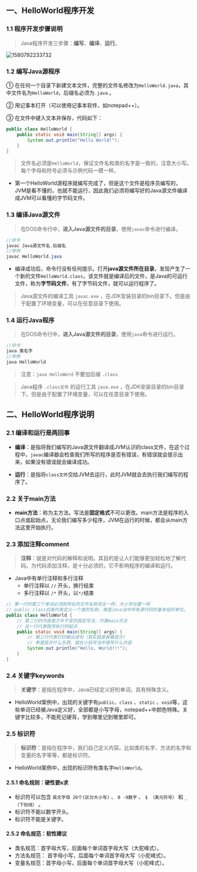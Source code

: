 ## 一、HelloWorld程序开发

### 1.1 程序开发步骤说明

> Java程序开发三步骤：**编写**、**编译**、**运行**。

![1580792233732](https://gitee.com/nigream/cloudimage/raw/master/java_notes_img/入门/20210314010919.png)

### 1.2 编写Java源程序

① 在任何一个目录下新建文本文件，完整的文件名修改为`HelloWorld.java`，其中文件名为``HelloWorld``，后缀名必须为``.java`` 。

② 用记事本打开（可以使用记事本软件，如notepad++）。

③ 在文件中键入文本并保存，代码如下：

```java
public class HelloWorld {
	public static void main(String[] args) { 
        System.out.println("Hello World!");
	}
}
```

> 文件名必须是``HelloWorld``，保证文件名和类的名字是一致的，注意大小写。每个字母和符号必须与示例代码一模一样。

- 第一个HelloWorld源程序就编写完成了，但是这个文件是程序员编写的，JVM是看不懂的，也就不能运行，因此我们必须将编写好的Java源文件编译成JVM可以看懂的字节码文件。

### 1.3 编译Java源文件

> 在DOS命令行中，**进入Java源文件的目录**，使用`javac`命令进行编译。

```java
//命令
javac Java源文件名.后缀名
//举例
javac HelloWorld.java
```

- 编译成功后，命令行没有任何提示。打开**java源文件所在目录**，发现产生了一个新的文件`HelloWorld.class`，该文件就是编译后的文件，是Java的可运行文件，称为**字节码文件**，有了字节码文件，就可以运行程序了。

> Java源文件的编译工具 `javac.exe` ，在JDK安装目录的bin目录下。但是由于配置了环境变量，可以在任意目录下使用。

### 1.4 运行Java程序

> 在DOS命令行中，**进入Java源文件的目录**，使用`java`命令进行运行。

```java
//命令
java 类名字
//举例
java HelloWorld
```

> 注意：`java HelloWord`  不要加后缀 `.class`

> Java程序 `.class文件` 的运行工具 `java.exe` ，在JDK安装目录的bin目录下。但是由于配置了环境变量，可以在任意目录下使用。

## 二、HelloWorld程序说明

### 2.1 编译和运行是两回事

- **编译**：是指将我们编写的Java源文件翻译成JVM认识的class文件，在这个过程中，`javac`编译器会检查我们所写的程序是否有错误，有错误就会提示出来，如果没有错误就会编译成功。

- **运行**：是指将`class文件`交给JVM去运行，此时JVM就会去执行我们编写的程序了。

### 2.2 关于main方法

- **main方法**：称为主方法。写法是**固定格式**不可以更改。main方法是程序的入口点或起始点，无论我们编写多少程序，JVM在运行的时候，都会从main方法这里开始执行。

### 2.3 添加注释comment

> **注释**：就是对代码的解释和说明。其目的是让人们能够更加轻松地了解代码。为代码添加注释，是十分必须的，它不影响程序的编译和运行。

- Java中有单行注释和多行注释 
  - 单行注释以 `//` 开头，换行结束
  - 多行注释以 `/*` 开头，以`*/`结束

```java
// 第一行的第三个单词必须和所在的文件名称完全一样，大小写也要一样
// public class后面代表定义一个类的名称，类是Java当中所有源代码的基本组织单位。
public class HelloWorld {
	// 第二行的内容是万年不变的固定写法，代表main方法
	// 这一行代表程序执行的起点
	public static void main(String[] args) {
		// 第三行代表打印输出语句（其实就是屏幕显示）
		// 希望显示什么东西，就在小括号当中填写什么内容
		System.out.println("Hello, World!!!");
	}
}
```

### 2.4 关键字keywords

> **关键字**：是指在程序中，Java已经定义好的单词，具有特殊含义。

- HelloWorld案例中，出现的关键字有`public`、`class` 、`static` 、`void`等，这些单词已经被Java定义好，全部都是小写字母，notepad++中颜色特殊。关键字比较多，不能死记硬背，学到哪里记到哪里即可。

### 2.5 标识符

> **标识符**：是指在程序中，我们自己定义内容。比如类的名字、方法的名字和变量的名字等等，都是标识符。

- HelloWorld案例中，出现的标识符有类名字`HelloWorld`。

#### 2.5.1 命名规则：硬性要s求

- 标识符可以包含 `英文字母 26个(区分大小写)` 、 `0 -9数字` 、 `$ （美元符号）` 和 `_ （下划线）` 。
- 标识符不能以数字开头。
- 标识符不能是关键字。

#### 2.5.2 命名规范：软性建议

- 类名规范：首字母大写，后面每个单词首字母大写（大驼峰式）。
- 方法名规范： 首字母小写，后面每个单词首字母大写（小驼峰式）。
- 变量名规范：首字母小写，后面每个单词首字母大写（小驼峰式）。